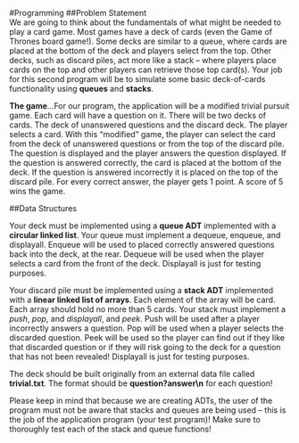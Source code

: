 #Programming
##Problem Statement  
We are going to think about the fundamentals of what might be needed to play a card game. Most games have a deck of cards (even the Game of Thrones board game!). Some decks are similar to a queue, where cards are placed at the bottom of the deck and players select from the top. Other decks, such as discard piles, act more like a stack – where players place cards on the top and other players can retrieve those top card(s). Your job for this second program will be to simulate some basic deck-of-cards functionality using **queues** and **stacks**.

**The game**…For our program, the application will be a modified trivial pursuit game. Each card will have a question on it. There will be two decks of cards. The deck of unanswered questions and the discard deck. The player selects a card. With this “modified” game, the player can select the card from the deck of unanswered questions or from the top of the discard pile. The question is displayed and the player answers the question displayed. If the question is answered correctly, the card is placed at the bottom of the deck. If the question is answered incorrectly it is placed on the top of the discard pile. For every correct answer, the player gets 1 point. A score of 5 wins the game.

##Data Structures

Your deck must be implemented using a **queue ADT** implemented with a **circular linked list**. Your queue must implement a dequeue, enqueue, and displayall. Enqueue will be used to placed correctly answered questions back into the deck, at the rear. Dequeue will be used when the player selects a card from the front of the deck. Displayall is just for testing purposes.

Your discard pile must be implemented using a **stack ADT** implemented with a **linear linked list of arrays**. Each element of the array will be card. Each array should hold no more than 5 cards. Your stack must implement a *push*, *pop*, and *displayall*, and *peek*. Push will be used after a player incorrectly answers a question. Pop will be used when a player selects the discarded question. Peek will be used so the player can find out if they like that discarded question or if they will risk going to the deck for a question that has not been revealed! Displayall is just for testing purposes.

The deck should be built originally from an external data file called **trivial.txt**. The format should be **question?answer\n** for each question!

Please keep in mind that because we are creating ADTs, the user of the program must not be aware that stacks and queues are being used – this is the job of the application program (your test program)! Make sure to thoroughly test each of the stack and queue functions!
